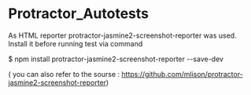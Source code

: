 # Protractor_Autotests

As HTML reporter protractor-jasmine2-screenshot-reporter was used. Install it before running test via command 

$ npm install protractor-jasmine2-screenshot-reporter --save-dev

( you can also refer to the sourse : https://github.com/mlison/protractor-jasmine2-screenshot-reporter)
